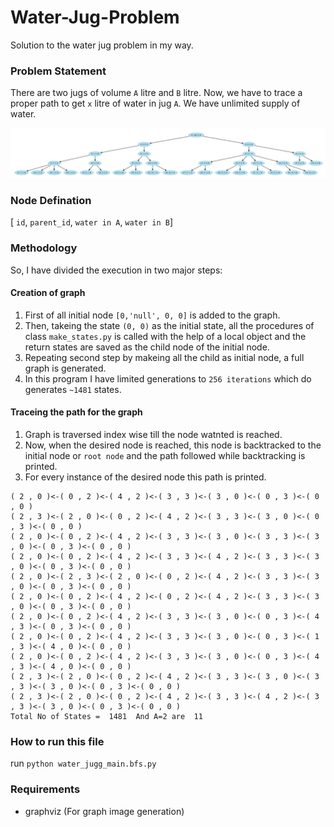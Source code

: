 # Water-Jug-Problem

Solution to the water jug problem in my way.

### Problem Statement

There are two jugs of volume ```A``` litre and ```B``` litre. Now, we have to trace a proper path to get ```x``` litre of water in jug ```A```. We have unlimited supply of water.

![Tree generated in 5 iterations](/images/tree.PNG)

### Node Defination

[ ```id```, ```parent_id```, ```water in A```, ```water in B```]

### Methodology

So, I have divided the execution in two major steps:
#### Creation of graph
1. First of all initial node  ```[0,'null', 0, 0]``` is added to the graph.
2. Then, takeing the state ```(0, 0)``` as the initial state, all the procedures of class ```make_states.py``` is called with the help of a local object and the return states are saved as the child node of the initial node.
3. Repeating second step by makeing all the child as initial node, a full graph is generated.
4. In this program I have limited generations to ```256 iterations``` which do generates ```~1481``` states.
#### Traceing the path for the graph
1. Graph is traversed index wise till the node watnted is reached.
2. Now, when the desired node is reached, this node is backtracked to the initial node or ```root node``` and the path followed while backtracking is printed.
3. For every instance of the desired node this path is printed.

```
( 2 , 0 )<-( 0 , 2 )<-( 4 , 2 )<-( 3 , 3 )<-( 3 , 0 )<-( 0 , 3 )<-( 0 , 0 )
( 2 , 3 )<-( 2 , 0 )<-( 0 , 2 )<-( 4 , 2 )<-( 3 , 3 )<-( 3 , 0 )<-( 0 , 3 )<-( 0 , 0 )
( 2 , 0 )<-( 0 , 2 )<-( 4 , 2 )<-( 3 , 3 )<-( 3 , 0 )<-( 3 , 3 )<-( 3 , 0 )<-( 0 , 3 )<-( 0 , 0 )
( 2 , 0 )<-( 0 , 2 )<-( 4 , 2 )<-( 3 , 3 )<-( 4 , 2 )<-( 3 , 3 )<-( 3 , 0 )<-( 0 , 3 )<-( 0 , 0 )
( 2 , 0 )<-( 2 , 3 )<-( 2 , 0 )<-( 0 , 2 )<-( 4 , 2 )<-( 3 , 3 )<-( 3 , 0 )<-( 0 , 3 )<-( 0 , 0 )
( 2 , 0 )<-( 0 , 2 )<-( 4 , 2 )<-( 0 , 2 )<-( 4 , 2 )<-( 3 , 3 )<-( 3 , 0 )<-( 0 , 3 )<-( 0 , 0 )
( 2 , 0 )<-( 0 , 2 )<-( 4 , 2 )<-( 3 , 3 )<-( 3 , 0 )<-( 0 , 3 )<-( 4 , 3 )<-( 0 , 3 )<-( 0 , 0 )
( 2 , 0 )<-( 0 , 2 )<-( 4 , 2 )<-( 3 , 3 )<-( 3 , 0 )<-( 0 , 3 )<-( 1 , 3 )<-( 4 , 0 )<-( 0 , 0 )
( 2 , 0 )<-( 0 , 2 )<-( 4 , 2 )<-( 3 , 3 )<-( 3 , 0 )<-( 0 , 3 )<-( 4 , 3 )<-( 4 , 0 )<-( 0 , 0 )
( 2 , 3 )<-( 2 , 0 )<-( 0 , 2 )<-( 4 , 2 )<-( 3 , 3 )<-( 3 , 0 )<-( 3 , 3 )<-( 3 , 0 )<-( 0 , 3 )<-( 0 , 0 )
( 2 , 3 )<-( 2 , 0 )<-( 0 , 2 )<-( 4 , 2 )<-( 3 , 3 )<-( 4 , 2 )<-( 3 , 3 )<-( 3 , 0 )<-( 0 , 3 )<-( 0 , 0 )
Total No of States =  1481  And A=2 are  11
```

### How to run this file

run ```python water_jugg_main.bfs.py```

### Requirements

- graphviz (For graph image generation)